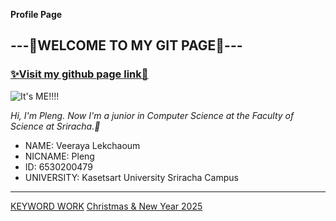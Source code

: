**Profile Page**
## ---💖WELCOME TO MY GIT PAGE💖---
### [✨Visit my github page link🌸](https://valin4637.github.io/)



![It's ME!!!!](image/image2.jpg)




*Hi, I'm Pleng. Now I'm a junior in Computer Science at the Faculty of Science at Sriracha.🍡*

- NAME: Veeraya Lekchaoum
- NICNAME: Pleng
- ID: 6530200479
- UNIVERSITY: Kasetsart University Sriracha Campus



-----------------------------------------------------------------------------------------------------------
[KEYWORD WORK](risk_transference.md)
[Christmas & New Year 2025]()
